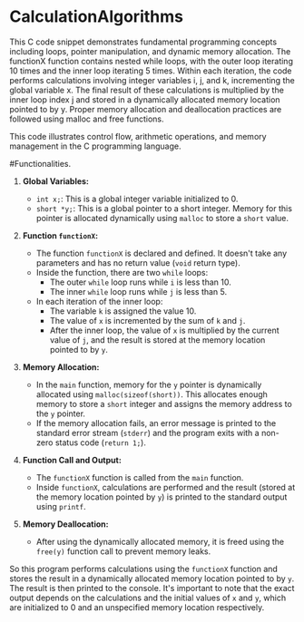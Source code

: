 # CalculationAlgorithms
This C code snippet demonstrates fundamental programming concepts including loops, pointer manipulation, and dynamic memory allocation.
 The functionX function contains nested while loops, with the outer loop iterating 10 times and the inner loop iterating 5 times. Within each iteration, the code performs calculations involving integer variables i, j, and k, incrementing the global variable x. The final result of these calculations is multiplied by the inner loop index j and stored in a dynamically allocated memory location pointed to by y. Proper memory allocation and deallocation practices are followed using malloc and free functions.

This code illustrates control flow, arithmetic operations, and memory management in the C programming language.

#Functionalities.


1. **Global Variables:**
   - `int x;`: This is a global integer variable initialized to 0.
   - `short *y;`: This is a global pointer to a short integer. Memory for this pointer is allocated dynamically using `malloc` to store a `short` value.

2. **Function `functionX`:**
   - The function `functionX` is declared and defined. It doesn't take any parameters and has no return value (`void` return type).
   - Inside the function, there are two `while` loops:
     - The outer `while` loop runs while `i` is less than 10.
     - The inner `while` loop runs while `j` is less than 5.
   - In each iteration of the inner loop:
     - The variable `k` is assigned the value 10.
     - The value of `x` is incremented by the sum of `k` and `j`.
     - After the inner loop, the value of `x` is multiplied by the current value of `j`, and the result is stored at the memory location pointed to by `y`.

3. **Memory Allocation:**
   - In the `main` function, memory for the `y` pointer is dynamically allocated using `malloc(sizeof(short))`. This allocates enough memory to store a `short` integer and assigns the memory address to the `y` pointer.
   - If the memory allocation fails, an error message is printed to the standard error stream (`stderr`) and the program exits with a non-zero status code (`return 1;`).

4. **Function Call and Output:**
   - The `functionX` function is called from the `main` function.
   - Inside `functionX`, calculations are performed and the result (stored at the memory location pointed by `y`) is printed to the standard output using `printf`.

5. **Memory Deallocation:**
   - After using the dynamically allocated memory, it is freed using the `free(y)` function call to prevent memory leaks.

 So this program performs calculations using the `functionX` function and stores the result in a dynamically allocated memory location pointed to by `y`.
  The result is then printed to the console. It's important to note that the exact output depends on the calculations and the initial values of `x` and `y`, which are initialized to 0 and an unspecified memory location respectively.


